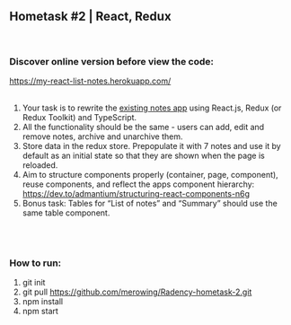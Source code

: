 ## Hometask #2 | React, Redux
<br>

### Discover online version before view the code:
https://my-react-list-notes.herokuapp.com/
<br>
<br>

1.	Your task is to rewrite the [existing notes app](https://github.com/merowing/Radency-hometask-1.git) using React.js, Redux (or Redux Toolkit) and TypeScript.
2.	All the functionality should be the same - users can add, edit and remove notes, archive and unarchive them.  
3.	Store data in the redux store. Prepopulate it with 7 notes and use it by default as an initial state so that they are shown when the page is reloaded.
4.	Aim to structure components properly (container, page, component), reuse components, and reflect the apps component hierarchy:
https://dev.to/admantium/structuring-react-components-n6g
5.	Bonus task: Tables for “List of notes” and “Summary” should use the same table component.
<br>
<br>

### How to run:
1. git init
2. git pull https://github.com/merowing/Radency-hometask-2.git
3. npm install
4. npm start
